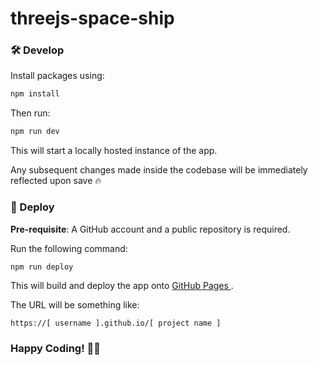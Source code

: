 # threejs-space-ship

### 🛠️ Develop

Install packages using:

```bash
npm install
```

Then run:

```bash
npm run dev
```

This will start a locally hosted instance of the app.

Any subsequent changes made inside the codebase will be immediately reflected upon save 🔥

### 🚀 Deploy

**Pre-requisite**: A GitHub account and a public repository is required.

Run the following command:

```bash
npm run deploy
```

This will build and deploy the app onto [ GitHub Pages ](https://pages.github.com/).

The URL will be something like:

```aiignore
https://[ username ].github.io/[ project name ]
```

### Happy Coding! 🧑‍💻